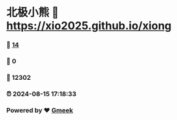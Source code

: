 # 北极小熊 :link: https://xio2025.github.io/xiong 
### :page_facing_up: [14](https://xio2025.github.io/xiong/tag.html) 
### :speech_balloon: 0 
### :hibiscus: 12302 
### :alarm_clock: 2024-08-15 17:18:33 
### Powered by :heart: [Gmeek](https://github.com/Meekdai/Gmeek)
